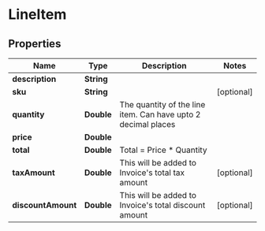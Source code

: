 

# LineItem


## Properties

| Name | Type | Description | Notes |
|------------ | ------------- | ------------- | -------------|
|**description** | **String** |  |  |
|**sku** | **String** |  |  [optional] |
|**quantity** | **Double** | The quantity of the line item. Can have upto 2 decimal places |  |
|**price** | **Double** |  |  |
|**total** | **Double** | Total &#x3D; Price * Quantity |  |
|**taxAmount** | **Double** | This will be added to Invoice&#39;s total tax amount |  [optional] |
|**discountAmount** | **Double** | This will be added to Invoice&#39;s total discount amount |  [optional] |



